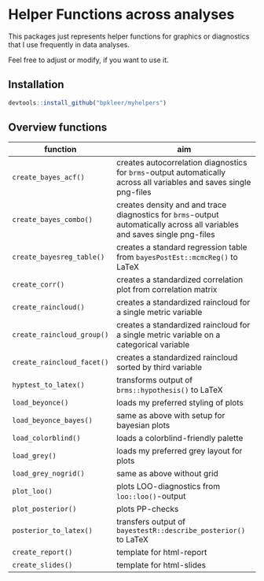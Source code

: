 # Helper Functions across analyses

This packages just represents helper functions for graphics or diagnostics that I use frequently in data analyses. 

Feel free to adjust or modify, if you want to use it. 

## Installation

```r
devtools::install_github("bpkleer/myhelpers")
```

## Overview functions

| function | aim |
|-----------|---------------------------------|
|`create_bayes_acf()` | creates autocorrelation diagnostics for `brms`-output automatically across all variables and saves single png-files |
| `create_bayes_combo()` | creates density and and trace diagnostics for `brms`-output automatically across all variables and saves single png-files |
| `create_bayesreg_table()` | creates a standard regression table from `bayesPostEst::mcmcReg()` to LaTeX | 
| `create_corr()` | creates a standardized correlation plot from correlation matrix |
| `create_raincloud()` | creates a standardized raincloud for a single metric variable|
| `create_raincloud_group()` | creates a standardized raincloud for a single metric variable on a categorical variable|
| `create_raincloud_facet()` | creates a standardized raincloud sorted by third variable |
| `hyptest_to_latex()` | transforms output of `brms::hypothesis()` to LaTeX | 
| `load_beyonce()` | loads my preferred styling of plots | 
| `load_beyonce_bayes()` | same as above with setup for bayesian plots | 
| `load_colorblind()` | loads a colorblind-friendly palette | 
| `load_grey()` | loads my preferred grey layout for plots | 
| `load_grey_nogrid()`| same as above without grid |
| `plot_loo()` | plots LOO-diagnostics from `loo::loo()`-output | 
| `plot_posterior()` | plots PP-checks | 
| `posterior_to_latex()` | transfers output of `bayestestR::describe_posterior()` to LaTeX | 
| `create_report()` | template for html-report | 
| `create_slides()` | template for html-slides |
